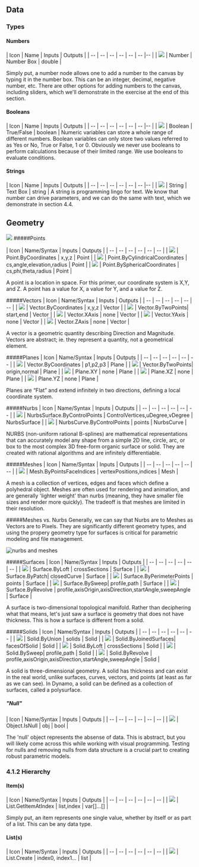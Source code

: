 ## Data

### Types
#### Numbers
| Icon | Name | Inputs | Outputs |
| -- | -- | -- | -- | -- | -- |-- |
| ![](../images/icons/Dynamo-Nodes-DoubleInput-Large.png) | Number | Number Box | double |

Simply put, a number node allows one to add a number to the canvas by typing it in the number box.  This can be an integer, decimal, negative number, etc.  There are other options for adding numbers to the canvas, including sliders, which we'll demonstrate in the exercise at the end of this section.
#### Booleans
| Icon | Name | Inputs | Outputs |
| -- | -- | -- | -- | -- | -- |-- |
| ![](../images/icons/DSCoreNodesUI-BoolSelector-Large.png)  | Boolean | True/False | boolean |
Numeric variables can store a whole range of different numbers. Boolean
variables can only store two values referred to as Yes or No, True or False,
1 or 0. Obviously we never use booleans to perform calculations because of their
limited range. We use booleans to evaluate conditions.
#### Strings
| Icon | Name | Inputs | Outputs |
| -- | -- | -- | -- | -- | -- |-- |
| ![](../images/icons/Dynamo-Nodes-StringInput-Large.png) | String | Text Box | string |
A string is programming lingo for text.  We know that number can drive parameters, and we can do the same with text, which we demonstrate in section 4.4.
## Geometry
![](images/4-1/CompGeom-01-Dimensionality-01.png)
#####Points

| Icon | Name/Syntax | Inputs | Outputs |
| -- | -- | -- | -- | -- | -- |
| ![](../images/icons/Autodesk-DesignScript-Geometry-Point-ByCoordinates-double-double-double-Large.png) | Point.ByCoordinates | x,y,z | Point |
| ![](../images/icons/Autodesk-DesignScript-Geometry-Point-ByCylindricalCoordinates-Large.png) | Point.ByCylindricalCoordinates | cs,angle,elevation,radius | Point |
| ![](../images/icons/Autodesk-DesignScript-Geometry-Point-BySphericalCoordinates-Large.png) | Point.BySphericalCoordinates | cs,phi,theta,radius | Point |

A point is a location in space. For this primer, our coordinate system is X,Y, and Z. A point has a value for X, a value for Y, and a value for Z.


#####Vectors
| Icon | Name/Syntax | Inputs | Outputs |
| -- | -- | -- | -- | -- | -- |
| ![](../images/icons/Autodesk-DesignScript-Geometry-Vector-ByCoordinates-double-double-double-Large.png) | Vector.ByCoordinates | x,y,z | Vector |
| ![](../images/icons/Autodesk-DesignScript-Geometry-Vector-ByTwoPoints-Large.png) | Vector.ByTwoPoints| start,end | Vector |
| ![](../images/icons/Autodesk-DesignScript-Geometry-Vector-XAxis-Large.png) | Vector.XAxis | none | Vector |
| ![](../images/icons/Autodesk-DesignScript-Geometry-Vector-YAxis-Large.png) | Vector.YAxis | none | Vector |
| ![](../images/icons/Autodesk-DesignScript-Geometry-Vector-ZAxis-Large.png) | Vector.ZAxis | none | Vector |

A vector is a geometric quantity describing Direction and Magnitude. Vectors are abstract; ie. they represent a quantity, not a geometrical element.

#####Planes
| Icon | Name/Syntax | Inputs | Outputs |
| -- | -- | -- | -- | -- | -- |
| ![](../images/icons/Autodesk-DesignScript-Geometry-Plane-ByThreePoints-Large.png) | Vector.ByCoordinates | p1,p2,p3 | Plane |
| ![](../images/icons/Autodesk-DesignScript-Geometry-Plane-ByOriginNormal-Large.png) | Vector.ByTwoPoints| origin,normal | Plane |
| ![](../images/icons/Autodesk-DesignScript-Geometry-Plane-XY-Large.png) | Plane.XY  | none | Plane |
| ![](../images/icons/Autodesk-DesignScript-Geometry-Plane-XZ-Large.png) | Plane.XZ | none | Plane |
| ![](../images/icons/Autodesk-DesignScript-Geometry-Plane-YZ-Large.png) | Plane.YZ | none | Plane |

Planes are “Flat” and extend infinitely in two directions, defining a local coordinate system.

#####Nurbs
| Icon | Name/Syntax | Inputs | Outputs |
| -- | -- | -- | -- | -- | -- |
| ![](../images/icons/Autodesk-DesignScript-Geometry-NurbsSurface-ControlPoints-Large.png) | NurbsSurface.ByControlPoints | ControlVertices,uDegree,vDegree | NurbsSurface |
| ![](../images/icons/Autodesk-DesignScript-Geometry-NurbsCurve-ByControlPoints-Point1-Large.png) | NurbsCurve.ByControlPoints | points | NurbsCurve |

NURBS (non-uniform rational B-splines) are mathematical representations that can accurately model any shape from a simple 2D line, circle, arc, or box to the most complex 3D free-form organic surface or solid.  They are created with rational algorithms and are infinitely differentiable.

#####Meshes
| Icon | Name/Syntax | Inputs | Outputs |
| -- | -- | -- | -- | -- | -- |
| ![](../images/icons/Autodesk-DesignScript-Geometry-Mesh-ByPointsFaceIndices-Large.png) | Mesh.ByPointsFaceIndices | vertexPositions,indices | Mesh |

A mesh is a collection of vertices, edges and faces which define a polyhedral object.  Meshes are often used for rendering and animation, and are generally 'lighter weight' than nurbs (meaning, they have smaller file sizes and render more quickly).  The tradeoff is that meshes are limited in their resolution.

#####Meshes vs. Nurbs
Generally, we can say that Nurbs are to Meshes as Vectors are to Pixels.  They are significantly different geometry types, and using the propery geometry type for surfaces is critical for parametric modeling and file management.

![nurbs and meshes](images/4-1/4-1-1/4-1-1-Mesh-Nurb.png)

#####Surfaces
| Icon | Name/Syntax | Inputs | Outputs |
| -- | -- | -- | -- | -- | -- |
| ![](../images/icons/Autodesk-DesignScript-Geometry-Surface-ByLoft-Curve1-Curve-Large.png) | Surface.ByLoft | crossSections | Surface |
| ![](../images/icons/Autodesk-DesignScript-Geometry-Surface-ByPatch-Large.png) | Surface.ByPatch| closedCurve | Surface |
| ![](../images/icons/Autodesk-DesignScript-Geometry-Surface-ByPerimeterPoints-Large.png) | Surface.ByPerimeterPoints  | points | Surface |
| ![](../images/icons/Autodesk-DesignScript-Geometry-Surface-BySweep-Large.png) | Surface.BySweep| profile,path | Surface |
| ![](../images/icons/Autodesk-DesignScript-Geometry-Surface-ByRevolve-Large.png) | Surface.ByRevolve | profile,axisOrigin,axisDirection,startAngle,sweepAngle | Surface |

A surface is two-dimensional topological manifold. Rather than deciphering what that means, let's just saw a surface is geometry that does not have thickness.  This is how a surface is different from a solid.

#####Solids
| Icon | Name/Syntax | Inputs | Outputs |
| -- | -- | -- | -- | -- | -- |
| ![](../images/icons/Autodesk-DesignScript-Geometry-Solid-ByUnion-Large.png) | Solid.ByUnion | solids | Solid |
| ![](../images/icons/Autodesk-DesignScript-Geometry-Solid-ByJoinedSurfaces-Large.png) | Solid.ByJoinedSurfaces| facesOfSolid | Solid |
| ![](../images/icons/Autodesk-DesignScript-Geometry-Solid-ByLoft-Curve1-Large.png) | Solid.ByLoft  | crossSections | Solid |
| ![](../images/icons/Autodesk-DesignScript-Geometry-Solid-BySweep-Large.png) | Solid.BySweep| profile,path | Solid |
| ![](../images/icons/Autodesk-DesignScript-Geometry-Solid-ByRevolve-Large.png) | Solid.ByRevolve | profile,axisOrigin,axisDirection,startAngle,sweepAngle | Solid |

A solid is three-dimensional geometry.  A solid has thickness and can exist in the real world, unlike surfaces, curves, vectors, and points (at least as far as we can see). In Dynamo, a solid can be defined as a collection of surfaces, called a polysurface.

##### "Null"
| Icon | Name/Syntax | Inputs | Outputs |
| -- | -- | -- | -- | -- | -- |
| ![](../images/icons/DSCore-Object-IsNull-Large.png) | Object.IsNull | obj | bool |

The 'null' object represents the absense of data. This is abstract, but you will likely come across this while working with visual programming.  Testing for nulls and removing nulls from data structure is a crucial part to creating robust parametric models.
### 4.1.2 Hierarchy
#### Item(s)

| Icon | Name/Syntax | Inputs | Outputs |
| -- | -- | -- | -- | -- | -- |
| ![](../images/icons/DSCore-List-GetItemAtIndex-Large.png) | List.GetItemAtIndex | list,index | var[]...[] |

Simply put, an item represents one single value, whether by itself or as part of a list.  This can be any data type.

#### List(s)
| Icon | Name/Syntax | Inputs | Outputs |
| -- | -- | -- | -- | -- | -- |
| ![](../images/icons/DSCore-List-Create-Large.png) | List.Create | index0, index1... | list |



